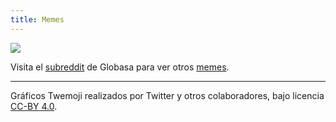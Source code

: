 ```yaml
---
title: Memes
---
```


<img src="/user/pages/05.mimu/globasa-mi-dur-din.jpeg" class="imgFocus">  

Visita el [subreddit](https://www.reddit.com/r/Globasa/) de Globasa para ver otros [memes](https://www.reddit.com/r/Globasa/?f=flair_name%3A%22Mimu%20%E2%80%94%20Meme%22).
___
<p class="legal">Gráficos Twemoji realizados por Twitter y otros colaboradores, bajo licencia <a href="https://creativecommons.org/licenses/by/4.0/">CC-BY 4.0</a>.</p>